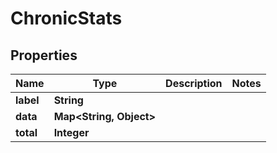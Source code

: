 

# ChronicStats


## Properties

Name | Type | Description | Notes
------------ | ------------- | ------------- | -------------
**label** | **String** |  | 
**data** | **Map&lt;String, Object&gt;** |  | 
**total** | **Integer** |  | 




